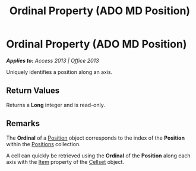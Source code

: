 ﻿---
title: Ordinal Property (ADO MD Position)
TOCTitle: Ordinal Property (ADO MD Position)
ms:assetid: fb132ab5-d2b5-317d-e885-5e37ddaf90fb
ms:mtpsurl: https://msdn.microsoft.com/en-us/library/JJ250284(v=office.15)
ms:contentKeyID: 48548861
ms.date: 09/18/2015
mtps_version: v=office.15
---

# Ordinal Property (ADO MD Position)


_**Applies to:** Access 2013 | Office 2013_

Uniquely identifies a position along an axis.

## Return Values

Returns a **Long** integer and is read-only.

## Remarks

The **Ordinal** of a [Position](position-object-ado-md.md) object corresponds to the index of the **Position** within the [Positions](positions-collection-ado-md.md) collection.

A cell can quickly be retrieved using the **Ordinal** of the **Position** along each axis with the [Item](item-property-ado-md-cellset.md) property of the [Cellset](cellset-object-ado-md.md) object.

